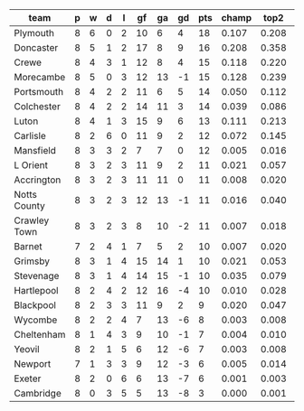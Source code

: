 |     team     | p | w | d | l | gf | ga | gd | pts | champ | top2  | top3  | top4  |  5-7  | bot4  | bot3  | bot2  |
|--------------|---|---|---|---|----|----|----|-----|-------|-------|-------|-------|-------|-------|-------|-------|
| Plymouth     | 8 | 6 | 0 | 2 | 10 |  6 |  4 |  18 | 0.107 | 0.208 | 0.301 | 0.385 | 0.213 | 0.016 | 0.009 | 0.005|
| Doncaster    | 8 | 5 | 1 | 2 | 17 |  8 |  9 |  16 | 0.208 | 0.358 | 0.472 | 0.559 | 0.191 | 0.006 | 0.003 | 0.001|
| Crewe        | 8 | 4 | 3 | 1 | 12 |  8 |  4 |  15 | 0.118 | 0.220 | 0.309 | 0.395 | 0.202 | 0.016 | 0.010 | 0.005|
| Morecambe    | 8 | 5 | 0 | 3 | 12 | 13 | -1 |  15 | 0.128 | 0.239 | 0.334 | 0.422 | 0.208 | 0.015 | 0.009 | 0.004|
| Portsmouth   | 8 | 4 | 2 | 2 | 11 |  6 |  5 |  14 | 0.050 | 0.112 | 0.184 | 0.252 | 0.191 | 0.039 | 0.024 | 0.012|
| Colchester   | 8 | 4 | 2 | 2 | 14 | 11 |  3 |  14 | 0.039 | 0.086 | 0.134 | 0.190 | 0.168 | 0.065 | 0.040 | 0.022|
| Luton        | 8 | 4 | 1 | 3 | 15 |  9 |  6 |  13 | 0.111 | 0.213 | 0.301 | 0.386 | 0.204 | 0.018 | 0.011 | 0.006|
| Carlisle     | 8 | 2 | 6 | 0 | 11 |  9 |  2 |  12 | 0.072 | 0.145 | 0.219 | 0.291 | 0.204 | 0.035 | 0.022 | 0.011|
| Mansfield    | 8 | 3 | 3 | 2 |  7 |  7 |  0 |  12 | 0.005 | 0.016 | 0.029 | 0.044 | 0.076 | 0.233 | 0.167 | 0.103|
| L Orient     | 8 | 3 | 2 | 3 | 11 |  9 |  2 |  11 | 0.021 | 0.057 | 0.095 | 0.137 | 0.145 | 0.092 | 0.058 | 0.033|
| Accrington   | 8 | 3 | 2 | 3 | 11 | 11 |  0 |  11 | 0.008 | 0.020 | 0.038 | 0.061 | 0.091 | 0.180 | 0.128 | 0.074|
| Notts County | 8 | 3 | 2 | 3 | 12 | 13 | -1 |  11 | 0.016 | 0.040 | 0.074 | 0.106 | 0.119 | 0.125 | 0.086 | 0.049|
| Crawley Town | 8 | 3 | 2 | 3 |  8 | 10 | -2 |  11 | 0.007 | 0.018 | 0.039 | 0.060 | 0.090 | 0.194 | 0.140 | 0.088|
| Barnet       | 7 | 2 | 4 | 1 |  7 |  5 |  2 |  10 | 0.007 | 0.020 | 0.038 | 0.059 | 0.091 | 0.207 | 0.151 | 0.096|
| Grimsby      | 8 | 3 | 1 | 4 | 15 | 14 |  1 |  10 | 0.021 | 0.053 | 0.090 | 0.136 | 0.141 | 0.098 | 0.065 | 0.034|
| Stevenage    | 8 | 3 | 1 | 4 | 14 | 15 | -1 |  10 | 0.035 | 0.079 | 0.127 | 0.181 | 0.172 | 0.067 | 0.044 | 0.023|
| Hartlepool   | 8 | 2 | 4 | 2 | 12 | 16 | -4 |  10 | 0.010 | 0.028 | 0.051 | 0.078 | 0.097 | 0.170 | 0.121 | 0.073|
| Blackpool    | 8 | 2 | 3 | 3 | 11 |  9 |  2 |   9 | 0.020 | 0.047 | 0.080 | 0.116 | 0.138 | 0.114 | 0.077 | 0.042|
| Wycombe      | 8 | 2 | 2 | 4 |  7 | 13 | -6 |   8 | 0.003 | 0.008 | 0.015 | 0.026 | 0.044 | 0.336 | 0.257 | 0.174|
| Cheltenham   | 8 | 1 | 4 | 3 |  9 | 10 | -1 |   7 | 0.004 | 0.010 | 0.019 | 0.031 | 0.049 | 0.321 | 0.247 | 0.165|
| Yeovil       | 8 | 2 | 1 | 5 |  6 | 12 | -6 |   7 | 0.003 | 0.008 | 0.018 | 0.028 | 0.051 | 0.318 | 0.239 | 0.159|
| Newport      | 7 | 1 | 3 | 3 |  9 | 12 | -3 |   6 | 0.005 | 0.014 | 0.027 | 0.041 | 0.075 | 0.251 | 0.184 | 0.119|
| Exeter       | 8 | 2 | 0 | 6 |  6 | 13 | -7 |   6 | 0.001 | 0.003 | 0.008 | 0.013 | 0.029 | 0.435 | 0.346 | 0.249|
| Cambridge    | 8 | 0 | 3 | 5 |  5 | 13 | -8 |   3 | 0.000 | 0.001 | 0.002 | 0.003 | 0.011 | 0.648 | 0.563 | 0.454|

